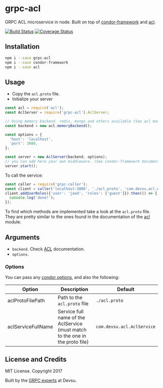 # grpc-acl

GRPC ACL microservice in node. Built on top of [condor-framework](https://github.com/devsu/condor-framework) and [acl](https://github.com/OptimalBits/node_acl).

[![Build Status](https://travis-ci.org/devsu/grpc-acl.svg?branch=master)](https://travis-ci.org/devsu/grpc-acl)
[![Coverage Status](https://coveralls.io/repos/github/devsu/grpc-acl/badge.svg?branch=master)](https://coveralls.io/github/devsu/grpc-acl?branch=master)

## Installation

```bash
npm i --save grpc-acl
npm i --save condor-framework
npm i --save acl
```

## Usage

- Copy the `acl.proto` file.
- Initialize your server

```js
const acl = require('acl');
const AclServer = require('grpc-acl').AclServer;

// Using memory backend. redis, mongo and others available (See acl module documentation)
const backend = new acl.memoryBackend();

const options = {
  'host': 'localhost',
  'port': 3000,
};

const server = new AclServer(backend, options);
// you can add here your own middleware. (See condor-framework documentation)
server.start();
```

To call the service:

```js
const caller = require('grpc-caller');
const client = caller('localhost:3000', './acl.proto', 'com.devsu.acl.AclService');
client.addUserRoles({'user': 'joed', 'roles': ['guest']}).then(() => {
  console.log('done!');
});
```

To find which methods are implemented take a look at the `acl.proto` file. They are pretty similar to the ones found in the documentation of the [acl](https://github.com/OptimalBits/node_acl) module.

## Arguments

- `backend`. Check [ACL](https://github.com/OptimalBits/node_acl) documentation.
- `options`.

### Options

You can pass any [condor options](http://condorjs.com/options), and also the following:

| Option                     | Description                                                                    | Default                     |
|----------------------------|--------------------------------------------------------------------------------|-----------------------------|
| aclProtoFilePath           | Path to the `acl.proto` file                                                   | `./acl.proto`               |
| aclServiceFullName         | Service full name of the AclService (must match to the one in the proto file)  | `com.devsu.acl.AclService`  |

## License and Credits

MIT License. Copyright 2017 

Built by the [GRPC experts](https://devsu.com) at Devsu.
